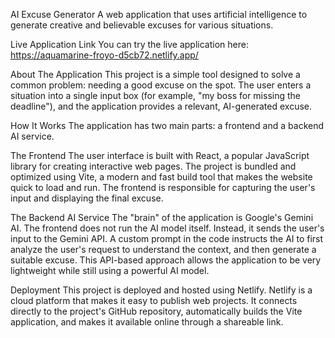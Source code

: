 AI Excuse Generator
A web application that uses artificial intelligence to generate creative and believable excuses for various situations.

Live Application Link
You can try the live application here: https://aquamarine-froyo-d5cb72.netlify.app/

About The Application
This project is a simple tool designed to solve a common problem: needing a good excuse on the spot. The user enters a situation into a single input box (for example, "my boss for missing the deadline"), and the application provides a relevant, AI-generated excuse.

How It Works
The application has two main parts: a frontend and a backend AI service.

The Frontend
The user interface is built with React, a popular JavaScript library for creating interactive web pages. The project is bundled and optimized using Vite, a modern and fast build tool that makes the website quick to load and run. The frontend is responsible for capturing the user's input and displaying the final excuse.

The Backend AI Service
The "brain" of the application is Google's Gemini AI. The frontend does not run the AI model itself. Instead, it sends the user's input to the Gemini API. A custom prompt in the code instructs the AI to first analyze the user's request to understand the context, and then generate a suitable excuse. This API-based approach allows the application to be very lightweight while still using a powerful AI model.

Deployment
This project is deployed and hosted using Netlify. Netlify is a cloud platform that makes it easy to publish web projects. It connects directly to the project's GitHub repository, automatically builds the Vite application, and makes it available online through a shareable link.
